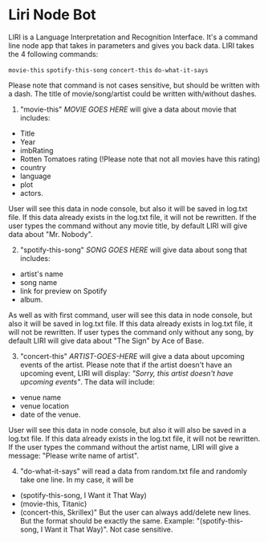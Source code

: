 # Liri Node Bot

LIRI is a Language Interpretation and Recognition Interface. It's a command line node app that takes in parameters and gives you back data.
LIRI takes the 4 following commands:

`movie-this`
`spotify-this-song` 
`concert-this` 
`do-what-it-says`

Please note that command is not cases sensitive, but should be written with a dash. The title of movie/song/artist could be written with/without dashes.
1. "movie-this" *MOVIE GOES HERE* will give a data about movie that includes: 
* Title
* Year 
* imbRating 
* Rotten Tomatoes rating (!Please note that not all movies have this rating)
* country 
* language 
* plot 
* actors. 

User will see this data in node console, but also it will be saved in log.txt file. If this data already exists in the log.txt file, it will not be rewritten. If the user types the command without any movie title, by default LIRI will give data about "Mr. Nobody".

2. "spotify-this-song" *SONG GOES HERE* will give data about song that includes: 
* artist's name
* song name
* link for preview on Spotify
* album. 

As well as with first command, user will see this data in node console, but also it will be saved in log.txt file. If this data already exists in log.txt file, it will not be rewritten. If user types the command only without any song, by default LIRI will give data about "The Sign" by Ace of Base.

3. "concert-this" *ARTIST-GOES-HERE* will give a data about upcoming events of the artist. Please note that if the artist doesn't have an upcoming event, LIRI will display: *"Sorry, this artist doesn't have upcoming events"*. The data will include: 
* venue name 
* venue location 
* date of the venue. 

User will see this data in node console, but also it will also be saved in a log.txt file. If this data already exists in the log.txt file, it will not be rewritten. If the user types the command without the artist name, LIRI will give a message: "Please write name of artist".


4. "do-what-it-says" will read a data from random.txt file and randomly take one line. In my case, it will be 
* (spotify-this-song, I Want it That Way) 
* (movie-this, Titanic)
* (concert-this, Skrillex)"
But the user can always add/delete new lines. But the format should be exactly the same. Example: "(spotify-this-song, I Want it That Way)". 
Not case sensitive.